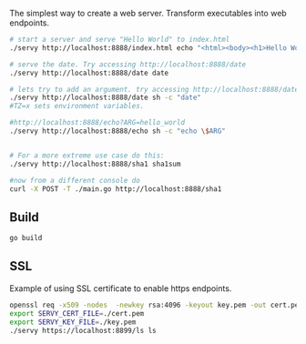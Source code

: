 The simplest way to create a web server. Transform executables into web endpoints.


```sh
# start a server and serve "Hello World" to index.html
./servy http://localhost:8888/index.html echo "<html><body><h1>Hello World</h1></body></html>"

# serve the date. Try accessing http://localhost:8888/date
./servy http://localhost:8888/date date

# lets try to add an argument. try accessing http://localhost:8888/date?TZ=America/New_York
./servy http://localhost:8888/date sh -c "date"
#TZ=x sets environment variables.

#http://localhost:8888/echo?ARG=hello_world
./servy http://localhost:8888/echo sh -c "echo \$ARG"


# For a more extreme use case do this:
./servy http://localhost:8888/sha1 sha1sum

#now from a different console do
curl -X POST -T ./main.go http://localhost:8888/sha1

```
## Build

```sh
go build
```

## SSL

Example of using SSL certificate to enable https endpoints.
```sh
openssl req -x509 -nodes  -newkey rsa:4096 -keyout key.pem -out cert.pem -days 365
export SERVY_CERT_FILE=./cert.pem 
export SERVY_KEY_FILE=./key.pem 
./servy https://localhost:8899/ls ls
```
